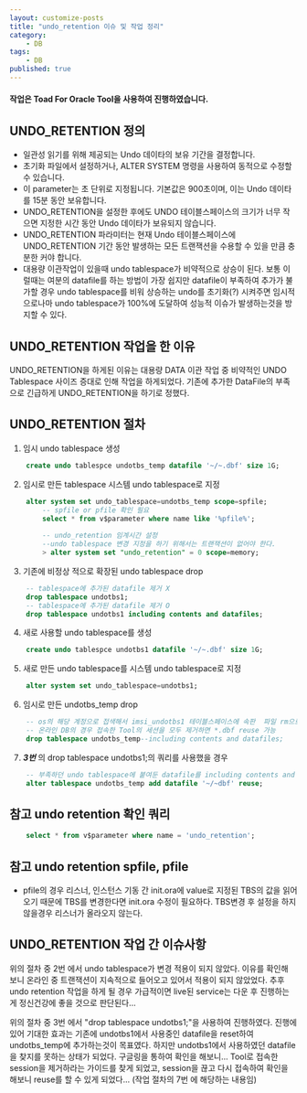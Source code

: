 ```yaml
---
layout: customize-posts
title: "undo_retention 이슈 및 작업 정리"
category:
    - DB
tags:
    - DB
published: true
---
```


#### 작업은 Toad For Oracle Tool을 사용하여 진행하였습니다.

## UNDO_RETENTION 정의
*   일관성 읽기를 위해 제공되는 Undo 데이타의 보유 기간을 결정합니다.
*   초기화 파일에서 설정하거나, ALTER SYSTEM 명령을 사용하여 동적으로 수정할 수 있습니다.
*   이 parameter는 초 단위로 지정됩니다. 기본값은 900초이며, 이는 Undo 데이타를 15분 동안 보유합니다.
*   UNDO_RETENTION을 설정한 후에도 UNDO 테이블스페이스의 크기가 너무 작으면 지정한 시간 동안 Undo 데이타가 보유되지 않습니다.
*   UNDO_RETENTION 파라미터는 현재 Undo 테이블스페이스에 UNDO_RETENTION 기간 동안 발생하는 모든 트랜잭션을 수용할 수 있을 만큼 충분한 커야 합니다.
*   대용량 이관작업이 있을때 undo tablespace가 비약적으로 상승이 된다.  보통 이럴때는 여분의 datafile를 하는 방법이 가장 쉽지만 datafile이 부족하여 추가가 불가할 경우 undo tablespace를 비워 상승하는 undo를 초기화(?) 시켜주면 임시적으로나마 undo tablespace가 100%에 도달하여 성능적 이슈가 발생하는것을  방지할 수 있다.

## UNDO_RETENTION 작업을 한 이유
UNDO_RETENTION을 하게된 이유는 대용량 DATA 이관 작업 중 비약적인 UNDO Tablespace 사이즈 증대로 인해 작업을 하게되었다.
기존에 추가한 DataFile의 부족으로 긴급하게 UNDO_RETENTION을 하기로 정했다.

## UNDO_RETENTION 절차

1. 임시 undo tablespace 생성
```sql
    create undo tablespce undotbs_temp datafile '~/~.dbf' size 1G;
```
2. 임시로 만든 tablespace 시스템 undo tablespace로 지정
```sql
    alter system set undo_tablespace=undotbs_temp scope=spfile;
        -- spfile or pfile 확인 필요
        select * from v$parameter where name like '%pfile%';
        
        -- undo_retention 임계시간 설정
        --undo tablespace 변경 지정을 하기 위해서는 트랜잭션이 없어야 한다.
        > alter system set "undo_retention" = 0 scope=memory; 
```
3. 기존에 비정상 적으로 확장된 undo tablespace drop
```sql
    -- tablespace에 추가된 datafile 제거 X
    drop tablespace undotbs1;
    -- tablespace에 추가된 datafile 제거 O
    drop tablespace undotbs1 including contents and datafiles;
```
4. 새로 사용할 undo tablespace를 생성
```sql
    create undo tablespce undotbs1 datafile '~/~.dbf' size 1G;
```
5. 새로 만든 undo tablespace를 시스템 undo tablespace로 지정
```sql
    alter system set undo_tablespace=undotbs1;
```
6. 임시로 만든 undotbs_temp drop
```sql
    -- os의 해당 계정으로 접색해서 imsi_undotbs1 테이블스페이스에 속판  파일 rm으로 삭제
    -- 온라인 DB의 경우 접속한 Tool의 세션을 모두 제거하면 *.dbf reuse 가능
    drop tablespace undotbs_temp--including contents and datafiles;
```
7. **_3번_** 의 drop tablespace undotbs1;의 쿼리를 사용했을 경우
```sql
    -- 부족하던 undo tablespace에 붙여둔 datafile를 including contents and datafiles를 하지 않았을때 아래 쿼리로 재사용 가능
    alter tablespace undotbs_temp add datafile '~/~dbf' reuse;
```
## 참고 undo retention 확인 쿼리
```sql
    select * from v$parameter where name = 'undo_retention';
```

## 참고 undo retention spfile, pfile
*   pfile의 경우 리스너, 인스턴스 기동 간 init.ora에 value로 지정된 TBS의 값을 읽어 오기 때문에 TBS를 변경한다면 init.ora 수정이 필요하다. TBS변경 후 설정을 하지 않을경우 리스너가 올라오지 않는다.

## UNDO_RETENTION 작업 간 이슈사항
위의 절차 중 2번 에서 undo tablespace가 변경 적용이 되지 않았다.
이유를 확인해 보니 온라인 중 트랜잭션이 지속적으로 들어오고 있어서 적용이 되지 않았었다.
추후 undo retention 작업을 하게 될 경우 가급적이면 live된 service는 다운 후 진행하는 게 정신건강에 좋을 것으로 판단된다...

위의 절차 중 3번 에서 "drop tablespace undotbs1;"을 사용하여 진행하였다.
진행에 있어 기대한 효과는 기존에 undotbs1에서 사용중인 datafile을 reset하여 undotbs_temp에 추가하는것이 목표였다.
하지만 undotbs1에서 사용하였던 datafile을 찾지를 못하는 상태가 되었다.
구글링을 통하여 확인을 해보니... Tool로 접속한 session을 제거하라는 가이드를 찾게 되었고, session을 끊고 다시 접속하여 확인을 해보니 reuse를 할 수 있게 되었다...
(작업 절차의 7번 에 해당하는 내용임)